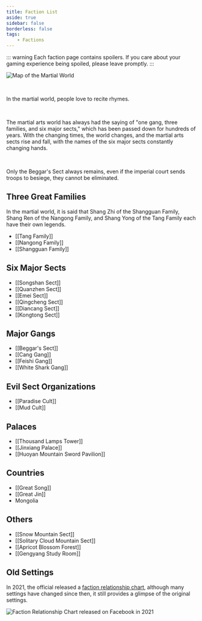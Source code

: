 ```yaml
---
title: Faction List
aside: true
sidebar: false
borderless: false
tags:
    - Factions
---
```


::: warning
Each faction page contains spoilers. If you care about your gaming experience being spoiled, please leave promptly.
:::

![Map of the Martial World](/images/factions/map.webp)

<br>

In the martial world, people love to recite rhymes.

<br>

The martial arts world has always had the saying of "one gang, three families, and six major sects," which has been passed down for hundreds of years. With the changing times, the world changes, and the martial arts sects rise and fall, with the names of the six major sects constantly changing hands.

<br>

Only the Beggar's Sect always remains, even if the imperial court sends troops to besiege, they cannot be eliminated.

## Three Great Families

In the martial world, it is said that Shang Zhi of the Shangguan Family, Shang Ren of the Nangong Family, and Shang Yong of the Tang Family each have their own legends.

-   [[Tang Family]]
-   [[Nangong Family]]
-   [[Shangguan Family]]

## Six Major Sects

-   [[Songshan Sect]]
-   [[Quanzhen Sect]]
-   [[Emei Sect]]
-   [[Qingcheng Sect]]
-   [[Diancang Sect]]
-   [[Kongtong Sect]]

## Major Gangs

-   [[Beggar's Sect]]
-   [[Cang Gang]]
-   [[Feishi Gang]]
-   [[White Shark Gang]]

## Evil Sect Organizations

-   [[Paradise Cult]]
-   [[Mud Cult]]

## Palaces

-   [[Thousand Lamps Tower]]
-   [[Jinxiang Palace]]
-   [[Huoyan Mountain Sword Pavilion]]

## Countries

-   [[Great Song]]
-   [[Great Jin]]
-   Mongolia

## Others

-   [[Snow Mountain Sect]]
-   [[Solitary Cloud Mountain Sect]]
-   [[Apricot Blossom Forest]]
-   [[Gengyang Study Room]]

## Old Settings

In 2021, the official released a [faction relationship chart](https://www.facebook.com/obbstudio/photos/a.117318193999701/125676449830542/), although many settings have changed since then, it still provides a glimpse of the original settings.

![Faction Relationship Chart released on Facebook in 2021](/images/factions/old_relation_chart.webp)
